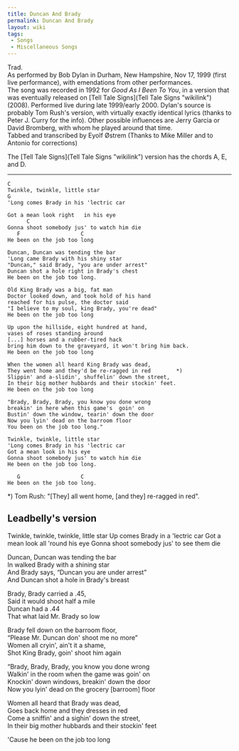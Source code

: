 ```yaml
---
title: Duncan And Brady
permalink: Duncan And Brady
layout: wiki
tags:
 - Songs
 - Miscellaneous Songs
---
```


Trad.  
As performed by Bob Dylan in Durham, New Hampshire, Nov 17, 1999 (first
live performance), with emendations from other performances.  
The song was recorded in 1992 for *Good As I Been To You*, in a version
that was eventually released on [Tell Tale
Signs](Tell Tale Signs "wikilink") (2008). Performed live during late
1999/early 2000. Dylan's source is probably Tom Rush's version, with
virtually exactly identical lyrics (thanks to Peter J. Curry for the
info). Other possible influences are Jerry Garcia or David Bromberg,
with whom he played around that time.  
Tabbed and transcribed by Eyolf Østrem (Thanks to Mike Miller and to
Antonio for corrections)

The [Tell Tale Signs](Tell Tale Signs "wikilink") version has the chords
A, E, and D.

* * * * *

    C
    Twinkle, twinkle, little star
    G
    'Long comes Brady in his 'lectric car

    Got a mean look right   in his eye
          C
    Gonna shoot somebody jus' to watch him die
       F                   C
    He been on the job too long

    Duncan, Duncan was tending the bar
    'Long came Brady with his shiny star
    "Duncan," said Brady, "you are under arrest"
    Duncan shot a hole right in Brady's chest
    He been on the job too long.

    Old King Brady was a big, fat man
    Doctor looked down, and took hold of his hand
    reached for his pulse, the doctor said
    "I believe to my soul, king Brady, you're dead"
    He been on the job too long

    Up upon the hillside, eight hundred at hand,
    vases of roses standing around
    [...] horses and a rubber-tired hack
    bring him down to the graveyard, it won't bring him back.
    He been on the job too long

    When the women all heard King Brady was dead,
    They went home and they'd be re-ragged in red        *)
    Slippin' and a-slidin', shuffelin' down the street,
    In their big mother hubbards and their stockin' feet.
    He been on the job too long

    "Brady, Brady, Brady, you know you done wrong
    breakin' in here when this game's  goin' on
    Bustin' down the window, tearin' down the door
    Now you lyin' dead on the barroom floor
    You been on the job too long."

    Twinkle, twinkle, little star
    'Long comes Brady in his 'lectric car
    Got a mean look in his eye
    Gonna shoot somebody jus' to watch him die
    He been on the job too long.

       G                   C
    He been on the job too long.

\*) Tom Rush: "[They] all went home, [and they] re-ragged in red".

<h2 class="songversion">
Leadbelly's version

</h2>
Twinkle, twinkle, twinkle, little star  
Up comes Brady in a 'lectric car  
Got a mean look all 'round his eye  
Gonna shoot somebody jus' to see them die

Duncan, Duncan was tending the bar  
In walked Brady with a shining star  
And Brady says, “Duncan you are under arrest”  
And Duncan shot a hole in Brady's breast

Brady, Brady carried a .45,  
Said it would shoot half a mile  
Duncan had a .44  
That what laid Mr. Brady so low

Brady fell down on the barroom floor,  
“Please Mr. Duncan don' shoot me no more”  
Women all cryin', ain't it a shame,  
Shot King Brady, goin' shoot him again

“Brady, Brady, Brady, you know you done wrong  
Walkin' in the room when the game was goin' on  
Knockin' down windows, breakin' down the door  
Now you lyin' dead on the grocery [barroom] floor

Women all heard that Brady was dead,  
Goes back home and they dresses in red  
Come a sniffin' and a sighin' down the street,  
In their big mother hubbards and their stockin' feet

'Cause he been on the job too long
